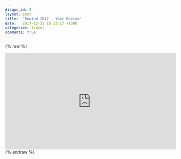 ```yaml
---
disqus_id: 4
layout: post
title:  "Rewind 2K17 - Year Review"
date:   2017-12-31 15:33:17 +1300
categories: travel
comments: true
---
```


{% raw %}
<iframe width="560" height="315" src="https://www.youtube.com/embed/NtoCeuK46cA" frameborder="0" gesture="media" allow="encrypted-media" allowfullscreen></iframe>
{% endraw %}
